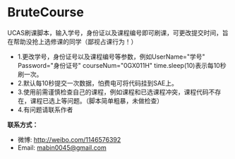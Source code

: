 BruteCourse
===========
UCAS刷课脚本，输入学号，身份证以及课程编号即可刷课，可更改提交时间，旨在帮助没抢上选修课的同学（鄙视占课行为！）

* 1.更改学号，身份证号以及课程编号等参数，例如UserName="学号"    Password="身份证号" courseNum="0GX011H"  time.sleep(10)表示每10秒刷一次。
* 2.默认每10秒提交一次数据，怕费电可将代码挂到SAE上。
* 3.使用前需谨慎检查自己的课程，例如课程和已选课程冲突，课程代码不存在，课程已选上等问题。（脚本简单粗暴，未做检查）
* 4.有问题请联系作者

**联系方式：**

* 微博: http://weibo.com/1146576392
* Email: mabin0045@gmail.com
